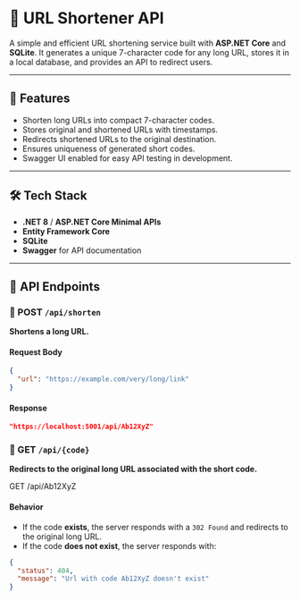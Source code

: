 # 🔗 URL Shortener API

A simple and efficient URL shortening service built with **ASP.NET Core** and **SQLite**. It generates a unique 7-character code for any long URL, stores it in a local database, and provides an API to redirect users.

---

## 🚀 Features

- Shorten long URLs into compact 7-character codes.
- Stores original and shortened URLs with timestamps.
- Redirects shortened URLs to the original destination.
- Ensures uniqueness of generated short codes.
- Swagger UI enabled for easy API testing in development.

---

## 🛠️ Tech Stack

- **.NET 8** / **ASP.NET Core Minimal APIs**
- **Entity Framework Core**
- **SQLite**
- **Swagger** for API documentation

---

## 🧪 API Endpoints

### 🔸 POST `/api/shorten`

**Shortens a long URL.**

#### Request Body

```json
{
  "url": "https://example.com/very/long/link"
}
```
#### Response

```json
"https://localhost:5001/api/Ab12XyZ"
```

### 🔹 GET `/api/{code}`

**Redirects to the original long URL associated with the short code.**

GET /api/Ab12XyZ

#### Behavior

- If the code **exists**, the server responds with a `302 Found` and redirects to the original long URL.
- If the code **does not exist**, the server responds with:

```json
{
  "status": 404,
  "message": "Url with code Ab12XyZ doesn't exist"
}
```

